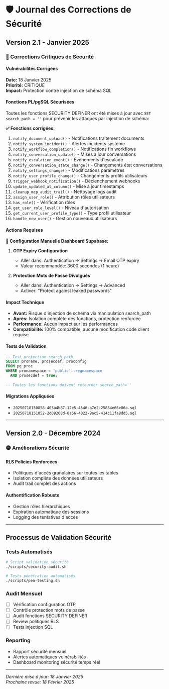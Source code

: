 # 🛡️ Journal des Corrections de Sécurité

## Version 2.1 - Janvier 2025

### 🔴 Corrections Critiques de Sécurité

#### Vulnérabilités Corrigées
**Date:** 18 Janvier 2025  
**Priorité:** CRITIQUE  
**Impact:** Protection contre injection de schéma SQL

#### Fonctions PL/pgSQL Sécurisées

Toutes les fonctions SECURITY DEFINER ont été mises à jour avec `SET search_path = ''` pour prévenir les attaques par injection de schéma:

**✅ Fonctions corrigées:**
1. `notify_document_upload()` - Notifications traitement documents
2. `notify_system_incident()` - Alertes incidents système  
3. `notify_workflow_completion()` - Notifications fin workflows
4. `notify_conversation_update()` - Mises à jour conversations
5. `notify_escalation_event()` - Événements d'escalade
6. `notify_conversation_state_change()` - Changements état conversations
7. `notify_settings_change()` - Modifications paramètres
8. `notify_user_profile_change()` - Changements profils utilisateurs
9. `trigger_webhook_notification()` - Déclenchement webhooks
10. `update_updated_at_column()` - Mise à jour timestamps
11. `cleanup_mcp_audit_trail()` - Nettoyage logs audit
12. `assign_user_role()` - Attribution rôles utilisateurs
13. `has_role()` - Vérification rôles
14. `get_user_role_level()` - Niveau d'autorisation
15. `get_current_user_profile_type()` - Type profil utilisateur
16. `handle_new_user()` - Gestion nouveaux utilisateurs

#### Actions Requises

**🔧 Configuration Manuelle Dashboard Supabase:**

1. **OTP Expiry Configuration**
   - Aller dans: Authentication → Settings → Email OTP expiry
   - Valeur recommandée: 3600 secondes (1 heure)

2. **Protection Mots de Passe Divulgués**
   - Aller dans: Authentication → Settings → Advanced
   - Activer: "Protect against leaked passwords"

#### Impact Technique

- **Avant:** Risque d'injection de schéma via manipulation search_path
- **Après:** Isolation complète des fonctions, protection renforcée
- **Performance:** Aucun impact sur les performances
- **Compatibilité:** 100% compatible, aucune modification code client requise

#### Tests de Validation

```sql
-- Test protection search_path
SELECT proname, prosecdef, proconfig 
FROM pg_proc 
WHERE pronamespace = 'public'::regnamespace 
  AND prosecdef = true;
  
-- Toutes les fonctions doivent retourner search_path=''
```

#### Migrations Appliquées

- `20250718150858-403a4b87-12e5-4546-a7e2-25834e66e86a.sql`
- `20250718151052-2d09208d-0a56-4022-9ac5-414c11fa8dd5.sql`

---

## Version 2.0 - Décembre 2024

### 🟡 Améliorations Sécurité

#### RLS Policies Renforcées
- Politiques d'accès granulaires sur toutes les tables
- Isolation complète des données utilisateurs
- Audit trail complet des actions

#### Authentification Robuste
- Gestion rôles hiérarchiques
- Expiration automatique des sessions
- Logging des tentatives d'accès

---

## Processus de Validation Sécurité

### Tests Automatisés
```bash
# Script validation sécurité
./scripts/security-audit.sh

# Tests pénétration automatisés
./scripts/pen-testing.sh
```

### Audit Mensuel
- [ ] Vérification configuration OTP
- [ ] Contrôle protection mots de passe
- [ ] Audit fonctions SECURITY DEFINER
- [ ] Review politiques RLS
- [ ] Tests injection SQL

### Reporting
- Rapport sécurité mensuel
- Alertes automatiques vulnérabilités
- Dashboard monitoring sécurité temps réel

---

*Dernière mise à jour: 18 Janvier 2025*  
*Prochaine revue: 18 Février 2025*